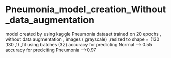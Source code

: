 # Pneumonia_model_creation_Without_data_augmentation

model created by using kaggle Pneumonia dataset
trained on 20 epochs  , without data augmentation , images ( grayscale) ,resized to shape = (130 ,130 ,1) ,fit using batches  (32)
accuracy for predicting Normal --> 0.55
accuracy for predciting Pneumonia -->0.97
